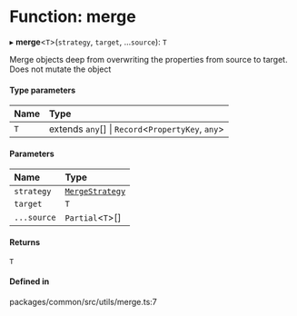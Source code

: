 # Function: merge

▸ **merge**<`T`\>(`strategy`, `target`, ...`source`): `T`

Merge objects deep from overwriting the properties from source to target. Does not mutate the object

#### Type parameters

| Name | Type                                               |
| :--- | :------------------------------------------------- |
| `T`  | extends `any`[] \| `Record`<`PropertyKey`, `any`\> |

#### Parameters

| Name        | Type                                         |
| :---------- | :------------------------------------------- |
| `strategy`  | [`MergeStrategy`](../enums/MergeStrategy.md) |
| `target`    | `T`                                          |
| `...source` | `Partial`<`T`\>[]                            |

#### Returns

`T`

#### Defined in

packages/common/src/utils/merge.ts:7
